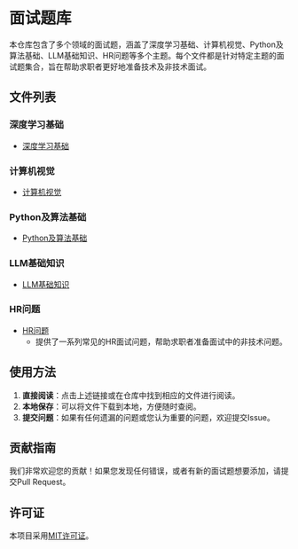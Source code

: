 # 面试题库

本仓库包含了多个领域的面试题，涵盖了深度学习基础、计算机视觉、Python及算法基础、LLM基础知识、HR问题等多个主题。每个文件都是针对特定主题的面试题集合，旨在帮助求职者更好地准备技术及非技术面试。

## 文件列表

### 深度学习基础
- [深度学习基础](深度学习基础.md)

### 计算机视觉
- [计算机视觉](计算机视觉.md)

### Python及算法基础

- [Python及算法基础](Python以及算法基础.md)

### LLM基础知识
- [LLM基础知识](LLM基础知识.md)

### HR问题

- [HR问题](HR问题.md)
  - 提供了一系列常见的HR面试问题，帮助求职者准备面试中的非技术问题。

## 使用方法

1. **直接阅读**：点击上述链接或在仓库中找到相应的文件进行阅读。
2. **本地保存**：可以将文件下载到本地，方便随时查阅。
3. **提交问题**：如果有任何遗漏的问题或您认为重要的问题，欢迎提交Issue。

## 贡献指南

我们非常欢迎您的贡献！如果您发现任何错误，或者有新的面试题想要添加，请提交Pull Request。

## 许可证

本项目采用[MIT许可证](LICENSE)。

